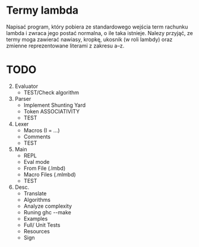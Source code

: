 # Termy lambda 
Napisać program, który pobiera ze standardowego wejścia term rachunku lambda i zwraca jego postać normalna, o ile taka istnieje. Nalezy przyjąć, ze termy moga zawierać nawiasy, kropkę, ukosnik (w roli lambdy) oraz zmienne reprezentowane literami z zakresu a–z.

# TODO
2. Evaluator
    - TEST/Check algorithm
3. Parser
    - Implement Shunting Yard
    - Token ASSOCIATIVITY
    - TEST
4. Lexer
    - Macros (I = ...)
    - Comments
    - TEST
5. Main
    - REPL
    - Eval mode
    - From File (.lmbd)
    - Macro Files (.mlmbd)
    - TEST
6. Desc.
    - Translate
    - Algorithms
    - Analyze complexity
    - Runing ghc --make
    - Examples
    - Full/ Unit Tests
    - Resources
    - Sign

